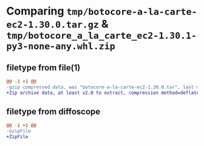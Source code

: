 # Comparing `tmp/botocore-a-la-carte-ec2-1.30.0.tar.gz` & `tmp/botocore_a_la_carte_ec2-1.30.1-py3-none-any.whl.zip`

## filetype from file(1)

```diff
@@ -1 +1 @@
-gzip compressed data, was "botocore-a-la-carte-ec2-1.30.0.tar", last modified: Tue Jul  4 01:44:28 2023, max compression
+Zip archive data, at least v2.0 to extract, compression method=deflate
```

## filetype from diffoscope

```diff
@@ -1 +1 @@
-GzipFile
+ZipFile
```

